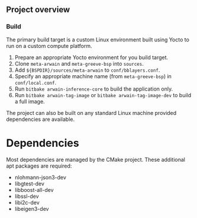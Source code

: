 ## Project overview

### Build
The primary build target is a custom Linux environment built using Yocto to run on a custom compute platform.
1. Prepare an appropriate Yocto environment for you build target.
2. Clone `meta-arwain` and `meta-greeve-bsp` into `sources`.
3. Add `${BSPDIR}/sources/meta-arwain` to `conf/bblayers.conf`.
3. Specify an appropriate machine name (from `meta-greeve-bsp`) in `conf/local.conf`.
4. Run `bitbake arwain-inference-core` to build the application only.
5. Run `bitbake arwain-tag-image` or `bitbake arwain-tag-image-dev` to build a full image.

The project can also be built on any standard Linux machine provided dependencies are available.

# Dependencies

Most dependencies are managed by the CMake project. These additional apt packages are required:

* nlohmann-json3-dev
* libgtest-dev
* libboost-all-dev
* libssl-dev
* libi2c-dev
* libeigen3-dev
